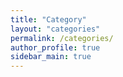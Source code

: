```yaml
---
title: "Category"
layout: "categories"
permalink: /categories/
author_profile: true
sidebar_main: true
---
```

